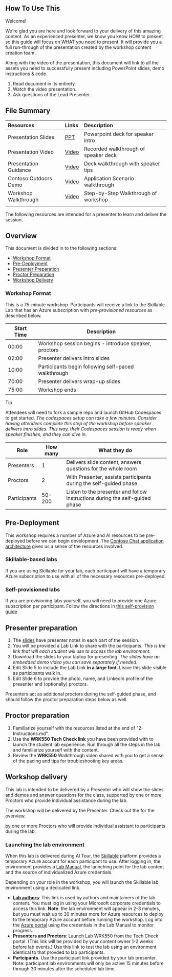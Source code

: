 ## How To Use This

Welcome!

We're glad you are here and look forward to your delivery of this amazing content. As an experienced presenter, we know you know HOW to present so this guide will focus on WHAT you need to present. It will provide you a full run-through of the presentation created by the workshop content creation team.

Along with the video of the presentation, this document will link to all the assets you need to successfully present including PowerPoint slides, demo instructions & code.

1. Read document in its entirety.
2. Watch the video presentation.
3. Ask questions of the Lead Presenter.


## File Summary

| Resources | Links | Description |
|:---|:---|:---|
| Presentation Slides   | [PPT](https://aka.ms/AArxx4b) | Powerpoint deck for speaker intro |
| Presentation Video    | [Video](https://aka.ms/AAse6pr)| Recorded walkthrough of speaker deck   |
| Presentation Guidance | [Video](https://aka.ms/AAseehk) | Deck walkthrough with speaker tips |
| Contoso Outdoors Demo | [Video](https://aka.ms/AAsdlon) | Application Scenario walkthrough |
| Workshop Walkthrough  | [Video](https://aka.ms/AAse7mb) | Step-by-Step Walkthrough of workshop |
| | | |


The following resources are intended for a presenter to learn and deliver the session.


## Overview

This document is divided in to the following sections:

* [Workshop Format](#workshop-format)
* [Pre-Deployment](#pre-deployment)
* [Presenter Preparation](#presenter-preparation)
* [Proctor Preparation](#proctor-preparation)
* [Workshop Delivery](#workshop-delivery)

### Workshop Format

This is a 75-minute workshop. Participants will receive a link to the Skillable Lab that has an Azure subscription with _pre-provisioned resources_ as described below. 

| Start Time        | Description 
--------------|-------------
00:00 | Workshop session begins - introduce speaker, proctors
02:00 | Presenter delivers intro slides
10:00 | Participants begin following self-paced walkthrough
70:00 | Presenter delivers wrap-up slides
75:00 | Workshop ends

> [!TIP]
> Attendees will need to fork a sample repo and launch GitHub Codespaces to get started. _The codespaces setup can take a few minutes. Consider having attendees complete this step of the workshop before speaker delivers intro slides. This way, their Codespaces session is ready when speaker finishes, and they can dive in_.

Role | How many | What they do
-----|----------|--------------
Presenters | 1 | Delivers slide content, answers questions for the whole room
Proctors |2 | With Presenter, assists participants during the self-guided phase
| Participants | 50-200 |Listen to the presenter and follow instructions during the self-guided phase

## Pre-Deployment 

This workshop requires a number of Azure and AI resources to be pre-deployed before we can begin development. The [Contoso Chat application architecture](https://github.com/Azure-Samples/contoso-chat) gives us a sense of the resources involved. 

### Skillable-based labs

If you are using Skillable for your lab, each participant will have a temporary Azure subscription to use with all of the necessary resources pre-deployed. 

### Self-provisioned labs

If you are provisioning labs yourself, you will need to provide one Azure subscription per participant. Follow the directions in [this self-provision guide](https://github.com/Azure-Samples/contoso-chat/blob/main/docs/workshop/in-person-starts/00-self-preprovision.md)

## Presenter preparation

1. The [slides](https://aka.ms/AArxx4b) have presenter notes in each part of the session.
1. You will be provided a Lab Link to share with the participants. _This is the link that will each student will use to access the lab environment._
1. Download the slides to your laptop for presenting. _The slides have an embedded demo video you can save separately if needed_.
1. Edit Slide 5 to include the Lab Link **in a large font**. Leave this slide visible as participants walk in.
1. Edit Slide 6 to provide the photo, name, and LinkedIn profile of the presenter and (optionally) proctors.

Presenters act as additional proctors during the self-guided phase, and should follow the proctor preparation steps below as well.

## Proctor preparation

1. Familiarize yourself with the resources listed at the end of "2-Instructions.md".
1. Use the **WRK550 Tech Check link** you have been provided with to launch the student lab experience. Run through all the steps in the lab and familiarize yourself with the content.
1. Review the **WRK550** Walkthrough video shared with you to get a sense of the pacing and tips for troubleshooting key areas.

## Workshop delivery

This lab is intended to be delivered by a Presenter who will show the slides and demos and answer questions for the class, supported by one or more Proctors who provide individual assistance during
the lab. 

The workshop will be delivered by the Presenter. Check out the  for the overview.

by one or more Proctors who will provide individual assistant to participants during the lab.

### Launching the lab environment

When this lab is delivered during AI Tour, the [Skillable](https://docs.skillable.com/) platform provides a temporary Azure
account for each participant to use. After logging in, the environment provides a 
[Lab Manual](./LAB_MANUAL.md), the launching point for
the lab content and the source of individualized Azure credentials.

Depending on your role in the workshop, you will launch the Skillable lab environment using a dedicated link.

* **[Lab authors](https://labondemand.com/LabProfile/170937)**: This link is used by authors and maintainers of the lab content.
  You must log in using your Microsoft corporate credentials to access this link.
  **Note**: the lab environment will appear in 2-3 minutes,
  but you must wait up to 30 minutes more for Azure resources to deploy to the temporary Azure account
  before running the workshop.
  Log into the [Azure portal](https://portal.azure.com) using the credentials in the Lab Manual to monitor progress.  
* **Presenters and Proctors**: Launch Lab WRK550 from the Tech Check portal. (This link will be provided by your content owner 1-2
  weeks before lab events.) Use this link to test the lab using an environment identical to that provded to lab participants.
* **Partcipants**. Use the participant link provided by your lab presenter. Note: participant lab environments will only be
  active 15 minutes before through 30 minutes after the scheduled lab time.


